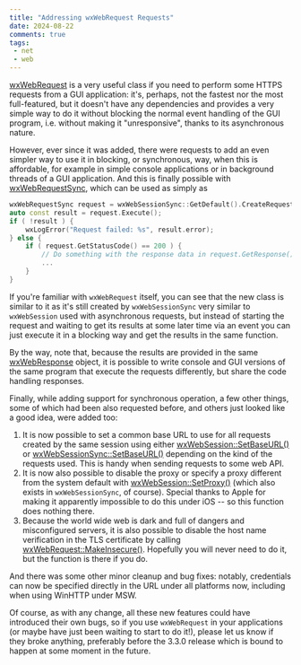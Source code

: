 ```yaml
---
title: "Addressing wxWebRequest Requests"
date: 2024-08-22
comments: true
tags:
 - net
 - web
---
```


[wxWebRequest][webrequest] is a very useful class if you need to perform some
HTTPS requests from a GUI application: it's, perhaps, not the fastest nor the
most full-featured, but it doesn't have any dependencies and provides a very
simple way to do it without blocking the normal event handling of the GUI
program, i.e. without making it "unresponsive", thanks to its asynchronous
nature.

However, ever since it was added, there were requests to add an even simpler
way to use it in blocking, or synchronous, way, when this is affordable, for
example in simple console applications or in background threads of a GUI
application. And this is finally possible with
[wxWebRequestSync][webrequest-sync], which can be used as simply as

```cpp
wxWebRequestSync request = wxWebSessionSync::GetDefault().CreateRequest("https://www.wxwidgets.org");
auto const result = request.Execute();
if ( !result ) {
    wxLogError("Request failed: %s", result.error);
} else {
    if ( request.GetStatusCode() == 200 ) {
        // Do something with the response data in request.GetResponse()
        ...
    }
}
```

If you're familiar with `wxWebRequest` itself, you can see that the new class
is similar to it as it's still created by `wxWebSessionSync` very similar to
`wxWebSession` used with asynchronous requests, but instead of starting the
request and waiting to get its results at some later time via an event you can
just execute it in a blocking way and get the results in the same function.

By the way, note that, because the results are provided in the same
[wxWebResponse][webresponse] object, it is possible to write console and GUI
versions of the same program that execute the requests differently, but share
the code handling responses.

Finally, while adding support for synchronous operation, a few other things,
some of which had been also requested before, and others just looked like a
good idea, were added too:

1. It is now possible to set a common base URL to use for all requests created
   by the same session using either [wxWebSession::SetBaseURL()][setbaseurl]
   or [wxWebSessionSync::SetBaseURL()][setbaseurl-sync] depending on the kind
   of the requests used. This is handy when sending requests to some web API.
1. It is now also possible to disable the proxy or specify a proxy different
   from the system default with [wxWebSession::SetProxy()][setproxy] (which
   also exists in `wxWebSessionSync`, of course). Special thanks to Apple for
   making it apparently impossible to do this under iOS -- so this function
   does nothing there.
1. Because the world wide web is dark and full of dangers and misconfigured
   servers, it is also possible to disable the host name verification in the
   TLS certificate by calling [wxWebRequest::MakeInsecure()][makeinsecure].
   Hopefully you will never need to do it, but the function is there if you do.

And there was some other minor cleanup and bug fixes: notably, credentials can
now be specified directly in the URL under all platforms now, including when
using WinHTTP under MSW.

Of course, as with any change, all these new features could have introduced
their own bugs, so if you use `wxWebRequest` in your applications (or maybe
have just been waiting to start to do it!), please let us know if they broke
anything, preferably before the 3.3.0 release which is bound to happen at some
moment in the future.

[webrequest]: https://docs.wxwidgets.org/latest/classwx_web_request.html
[webrequest-sync]: https://docs.wxwidgets.org/latest/classwx_web_request_sync.html
[webresponse]: https://docs.wxwidgets.org/latest/classwx_web_response.html
[setbaseurl]: https://docs.wxwidgets.org/latest/classwx_web_session.html#a0a4caa930213a99017d8860a3a96e3cc
[setbaseurl-sync]: https://docs.wxwidgets.org/latest/classwx_web_session_sync.html#af5639d853664b12df39b9ff792ea512c
[setproxy]: https://docs.wxwidgets.org/latest/classwx_web_session.html#a853e6c4bc8cc66bd061d977d29094bd3
[makeinsecure]: https://docs.wxwidgets.org/latest/classwx_web_request.html#adb96d330a09ff87098f848200a361eb3
